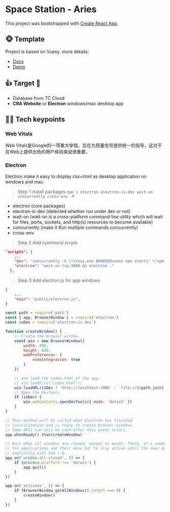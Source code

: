 # Space Station - Aries

This project was bootstrapped with [Create React App](https://github.com/facebook/create-react-app).

## :monkey_face: Template
Project is based on Vuexy. more details:
* [Docs](https://pixinvent.com/demo/vuexy-react-admin-dashboard-template/documentation/docs/)
* [Demo](https://pixinvent.com/demo/vuexy-react-admin-dashboard-template/landing/)

## :+1: Target :whale:
* Database from TC Cloud
* **CRA Website** or **Electron** windows/mac desktop app

## :student: Tech keypoints
### Web Vitals

Web Vitals是Google的一项重大举措，旨在为质量信号提供统一的指导，这对于在Web上提供出色的用户体验来说很重要。

### Electron

Electron make it easy to display css+html as desktop application on windows and mac.

> Step 1 install packages
`npm i electron electron-is-dev wait-on concurrently cross-env -P`
* electron (core packages)
* electron-is-dev (detected whether run under dev or not)
* wait-on (wait-on is a cross-platform command line utility which will wait for files, ports, sockets, and http(s) resources to become available)
* concurrently (make it Run multiple commands concurrently)
* cross-env

> Step 2 Add commond scrpts

```json
"scripts": {
    ...
    "dev": "concurrently -k \"cross-env BROWSER=none npm start\" \"npm:electron\"",
    "electron": "wait-on tcp:3000 && electron ."
  },
```

> Step 3 Add electron.js for app windows
```json
{
    ...
    "main": "public/electron.js",
}
```

```javascript
const path = require('path')
const { app, BrowserWindow } = require('electron')
const isDev = require('electron-is-dev')

function createWindow() {
    // Create the browser window.
    const win = new BrowserWindow({
        width: 800,
        height: 600,
        webPreferences: {
            nodeIntegration: true
        }
    })

    // and load the index.html of the app.
    // win.loadFile("index.html");
    win.loadURL(isDev ? 'http://localhost:3000' : `file://${path.join(__dirname, '../build/index.html')}`)
    // Open the DevTools.
    if (isDev) {
        win.webContents.openDevTools({ mode: 'detach' })
    }
}

// This method will be called when Electron has finished
// initialization and is ready to create browser windows.
// Some APIs can only be used after this event occurs.
app.whenReady().then(createWindow)

// Quit when all windows are closed, except on macOS. There, it's common
// for applications and their menu bar to stay active until the user quits
// explicitly with Cmd + Q.
app.on('window-all-closed', () => {
    if (process.platform !== 'darwin') {
        app.quit()
    }
})

app.on('activate', () => {
    if (BrowserWindow.getAllWindows().length === 0) {
        createWindow()
    }
})
```